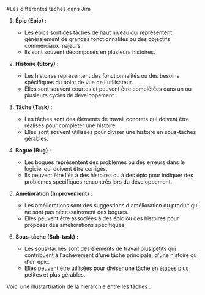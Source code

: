#Les différentes tâches dans Jira

1. **Épic (Epic)** :
   - Les épics sont des tâches de haut niveau qui représentent généralement de grandes fonctionnalités ou des objectifs commerciaux majeurs.
   - Ils sont souvent décomposés en plusieurs histoires.

2. **Histoire (Story)** :
   - Les histoires représentent des fonctionnalités ou des besoins spécifiques du point de vue de l'utilisateur.
   - Elles sont souvent courtes et peuvent être complétées dans un ou plusieurs cycles de développement.

3. **Tâche (Task)** :
   - Les tâches sont des éléments de travail concrets qui doivent être réalisés pour compléter une histoire.
   - Elles sont souvent utilisées pour diviser une histoire en sous-tâches gérables.

4. **Bogue (Bug)** :
   - Les bogues représentent des problèmes ou des erreurs dans le logiciel qui doivent être corrigés.
   - Ils peuvent être liés à des histoires ou à des épic pour indiquer des problèmes spécifiques rencontrés lors du développement.

5. **Amélioration (Improvement)** :
   - Les améliorations sont des suggestions d'amélioration du produit qui ne sont pas nécessairement des bogues.
   - Elles peuvent être associées à des épic ou des histoires pour proposer des améliorations spécifiques.

6. **Sous-tâche (Sub-task)** :
   - Les sous-tâches sont des éléments de travail plus petits qui contribuent à l'achèvement d'une tâche principale, d'une histoire ou d'un épic.
   - Elles peuvent être utilisées pour diviser une tâche en étapes plus petites et plus gérables.

Voici une illustartuation de la hierarchie entre les tâches : 
[](Images/issue-hierarchy-v2.png)
